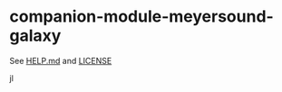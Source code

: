 # companion-module-meyersound-galaxy

See [HELP.md](./companion/HELP.md) and [LICENSE](./LICENSE)

jl